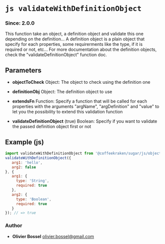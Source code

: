


<!-- @namespace    sugar.js.object -->

# ```js validateWithDefinitionObject ```
### Since: 2.0.0

This function take an object, a definition object and validate this one depending on the definition...
A definition object is a plain object that specify for each properties, some requirerments like the type, if it is required or not, etc...
For more documentation about the definition objects, check the "validateDefinitionObject" function doc.

## Parameters

- **objectToCheck**  Object: The object to check using the definition one

- **definitionObj**  Object: The definition object to use

- **extendsFn**  Function: Specify a function that will be called for each properties with the arguments "argName", "argDefinition" and "value" to let you the possibility to extend this validation function

- **validateDefinitionObject** (true) Boolean: Specify if you want to validate the passed definition object first or not



## Example (js)

```js
import validateWithDefinitionObject from '@coffeekraken/sugar/js/object/validateWithDefinitionObject';
validateWithDefinitionObject({
   arg1: 'hello',
   arg2: false
}, {
   arg1: {
     type: 'String',
     required: true
   },
   arg2: {
     type: 'Boolean',
     required: true
   }
}); // => true
```


### Author
- **Olivier Bossel** <a href="mailto:olivier.bossel@gmail.com">olivier.bossel@gmail.com</a> 



